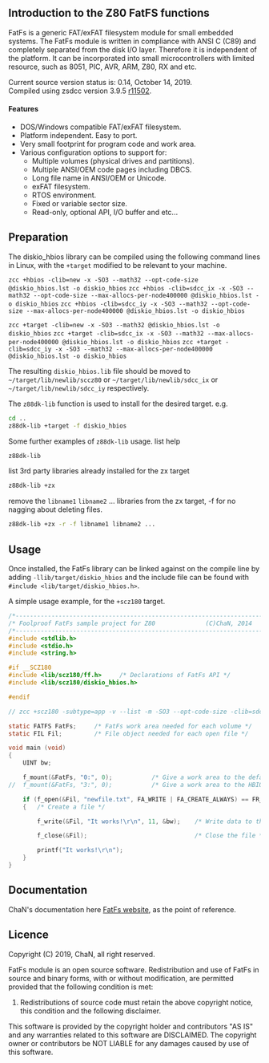 ## Introduction to the Z80 FatFS functions

FatFs is a generic FAT/exFAT filesystem module for small embedded systems. The FatFs module is written in compliance with ANSI C (C89) and completely separated from the disk I/O layer. Therefore it is independent of the platform. It can be incorporated into small microcontrollers with limited resource, such as 8051, PIC, AVR, ARM, Z80, RX and etc.

Current source version status is: 0.14, October 14, 2019.<br>
Compiled using zsdcc version 3.9.5 [r11502](https://sourceforge.net/p/sdcc/code/11502/log/?path=/trunk/sdcc).

#### Features
<ul>
 <li>DOS/Windows compatible FAT/exFAT filesystem.</li>
 <li>Platform independent. Easy to port.</li>
 <li>Very small footprint for program code and work area.</li>
 <li>Various configuration options to support for:
  <ul>
   <li>Multiple volumes (physical drives and partitions).</li>
   <li>Multiple ANSI/OEM code pages including DBCS.</li>
   <li>Long file name in ANSI/OEM or Unicode.</li>
   <li>exFAT filesystem.</li>
   <li>RTOS environment.</li>
   <li>Fixed or variable sector size.</li>
   <li>Read-only, optional API, I/O buffer and etc...</li>
  </ul>
 </li>
</ul>

## Preparation

The diskio_hbios library can be compiled using the following command lines in Linux, with the `+target` modified to be relevant to your machine.

`zcc +hbios -clib=new -x -SO3 --math32 --opt-code-size @diskio_hbios.lst -o diskio_hbios`
`zcc +hbios -clib=sdcc_ix -x -SO3 --math32 --opt-code-size --max-allocs-per-node400000 @diskio_hbios.lst -o diskio_hbios`
`zcc +hbios -clib=sdcc_iy -x -SO3 --math32 --opt-code-size --max-allocs-per-node400000 @diskio_hbios.lst -o diskio_hbios`

`zcc +target -clib=new -x -SO3 --math32 @diskio_hbios.lst -o diskio_hbios`
`zcc +target -clib=sdcc_ix -x -SO3 --math32 --max-allocs-per-node400000 @diskio_hbios.lst -o diskio_hbios`
`zcc +target -clib=sdcc_iy -x -SO3 --math32 --max-allocs-per-node400000 @diskio_hbios.lst -o diskio_hbios`

The resulting `diskio_hbios.lib` file should be moved to `~/target/lib/newlib/sccz80` or `~/target/lib/newlib/sdcc_ix` or `~/target/lib/newlib/sdcc_iy` respectively.

The `z88dk-lib` function is used to install for the desired target. e.g.

```bash
cd ..
z88dk-lib +target -f diskio_hbios
```

Some further examples of `z88dk-lib` usage.
list help
```bash
z88dk-lib
```
list 3rd party libraries already installed for the zx target
```bash
z88dk-lib +zx
```
remove the `libname1` `libname2` ... libraries from the zx target, -f for no nagging about deleting files.
```bash
z88dk-lib +zx -r -f libname1 libname2 ...
```

## Usage

Once installed, the FatFs library can be linked against on the compile line by adding `-llib/target/diskio_hbios` and the include file can be found with `#include <lib/target/diskio_hbios.h>`.

A simple usage example, for the `+scz180` target.

```c
/*----------------------------------------------------------------------*/
/* Foolproof FatFs sample project for Z80              (C)ChaN, 2014    */
/*----------------------------------------------------------------------*/
#include <stdlib.h>
#include <stdio.h>
#include <string.h>

#if __SCZ180
#include <lib/scz180/ff.h>     /* Declarations of FatFs API */
#include <lib/scz180/diskio_hbios.h>

#endif

// zcc +scz180 -subtype=app -v --list -m -SO3 --opt-code-size -clib=sdcc_iy  -llib/scz180/diskio_hbios -llib/scz180/ff --max-allocs-per-node200000 ff_main.c -o ff_main -create-app

static FATFS FatFs;		/* FatFs work area needed for each volume */
static FIL Fil;			/* File object needed for each open file */

void main (void)
{
	UINT bw;

	f_mount(&FatFs, "0:", 0);	        /* Give a work area to the default drive */
//  f_mount(&FatFs, "3:", 0);	        /* Give a work area to the HBIOS SD0: drive */

	if (f_open(&Fil, "newfile.txt", FA_WRITE | FA_CREATE_ALWAYS) == FR_OK)
	{	/* Create a file */

		f_write(&Fil, "It works!\r\n", 11, &bw);	/* Write data to the file */

		f_close(&Fil);								/* Close the file */

		printf("It works!\r\n");
	}
}

```
## Documentation

ChaN's documentation here [FatFs website](http://elm-chan.org/fsw/ff/00index_e.html), as the point of reference.

## Licence

Copyright (C) 2019, ChaN, all right reserved.

FatFs module is an open source software. Redistribution and use of FatFs in source and binary forms, with or without modification, are permitted provided that the following condition is met:

1. Redistributions of source code must retain the above copyright notice, this condition and the following disclaimer.

This software is provided by the copyright holder and contributors "AS IS" and any warranties related to this software are DISCLAIMED. The copyright owner or contributors be NOT LIABLE for any damages caused by use of this software.
